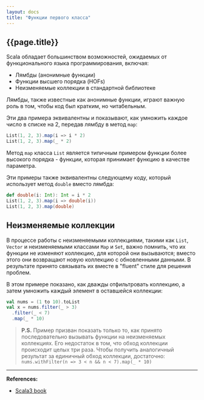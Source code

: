 ```yaml
---
layout: docs
title: "Функции первого класса"
---
```


## {{page.title}}

Scala обладает большинством возможностей, ожидаемых от функционального языка программирования, включая:
- Лямбды (анонимные функции)
- Функции высшего порядка (HOFs)
- Неизменяемые коллекции в стандартной библиотеке

Лямбды, также известные как анонимные функции, играют важную роль в том, чтобы код был кратким, но читабельным.

Эти два примера эквивалентны и показывают, как умножить каждое число в списке на 2, передав лямбду в метод `map`:

```scala mdoc
List(1, 2, 3).map(i => i * 2)
List(1, 2, 3).map(_ * 2)
```

Метод `map` класса `List` является типичным примером функции более высокого порядка - функции, которая принимает функцию в качестве параметра.

Эти примеры также эквивалентны следующему коду, который использует метод `double` вместо лямбда:

```scala mdoc
def double(i: Int): Int = i * 2
List(1, 2, 3).map(i => double(i))
List(1, 2, 3).map(double)   
```

## Неизменяемые коллекции

В процессе работы с неизменяемыми коллекциями, такими как `List`, `Vector` и неизменяемыми классами `Map` и `Set`, 
важно помнить, что их функции не изменяют коллекцию, для которой они вызываются; 
вместо этого они возвращают новую коллекцию с обновленными данными. 
В результате принято связывать их вместе в "fluent" стиле для решения проблем.

В этом примере показано, как дважды отфильтровать коллекцию, а затем умножить каждый элемент в оставшейся коллекции:

```scala mdoc
val nums = (1 to 10).toList
val x = nums.filter(_ > 3)
  .filter(_ < 7)
  .map(_ * 10)  
```

> **P.S.** Пример призван показать только то, как принято последовательно вызывать функции на неизменяемых коллекциях.
Его недостаток в том, что обход коллекции происходит целых три раза. 
Чтобы получить аналогичный результат за единичный обход коллекции, достаточно: 
`nums.withFilter(n => 3 < n && n < 7).map(_ * 10)`

---

**References:**
- [Scala3 book](https://docs.scala-lang.org/scala3/book/taste-functions.html)
